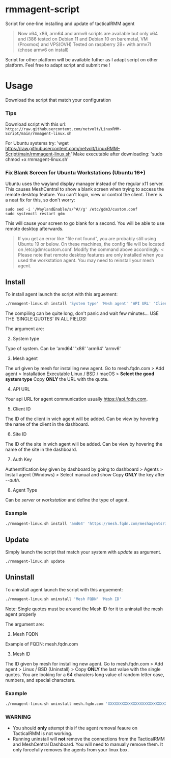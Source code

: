 # rmmagent-script
Script for one-line installing and update of tacticalRMM agent

> Now x64, x86, arm64 and armv6 scripts are available but only x64 and i386 tested on Debian 11 and Debian 10 on baremetal, VM (Proxmox) and VPS(OVH)
> Tested on raspberry 2B+ with armv7l (chose armv6 on install)

Script for other platform will be available futher as I adapt script on other platform.
Feel free to adapt script and submit me !

# Usage
Download the script that match your configuration

### Tips

Download script with this url: `https://raw.githubusercontent.com/netvolt/LinuxRMM-Script/main/rmmagent-linux.sh`

For Ubuntu systems try: 'wget https://raw.githubusercontent.com/netvolt/LinuxRMM-Script/main/rmmagent-linux.sh'
Make executable after downloading: 'sudo chmod +x rmmagent-linux.sh'  

### Fix Blank Screen for Ubuntu Workstations (Ubuntu 16+)
Ubuntu uses the wayland display manager instead of the regular x11 server. This causes MeshCentral to show a blank screen when trying to access the remote desktop feature. You can't login, view or control the client. There is a neat fix for this, so don't worry:
```
sudo sed -i '/WaylandEnable/s/^#//g' /etc/gdm3/custom.conf
sudo systemctl restart gdm
```
This will cause your screen to go blank for a second. You will be able to use remote desktop afterwards.
> If you get an error like "file not found", you are probably still using Ubuntu 19 or below. On these machines, the config file will be located on /etc/gdm/custom.conf. Modify the command above accordingly. <
Please note that remote desktop features are only installed when you used the workstation agent. You may need to reinstall your mesh agent.

## Install
To install agent launch the script with this arguement:

```bash
./rmmagent-linux.sh install 'System type' 'Mesh agent' 'API URL' 'Client ID' 'Site ID' 'Auth Key' 'Agent Type'
```
The compiling can be quite long, don't panic and wait few minutes... USE THE 'SINGLE QUOTES' IN ALL FIELDS!

The argument are:

2. System type

  Type of system. Can be 'amd64' 'x86' 'arm64' 'armv6'  

3. Mesh agent

  The url given by mesh for installing new agent.
  Go to mesh.fqdn.com > Add agent > Installation Executable Linux / BSD / macOS > **Select the good system type**
  Copy **ONLY** the URL with the quote.
  
4. API URL

  Your api URL for agent communication usually https://api.fqdn.com.
  
5. Client ID

  The ID of the client in wich agent will be added.
  Can be view by hovering the name of the client in the dashboard.
  
6. Site ID

  The ID of the site in wich agent will be added.
  Can be view by hovering the name of the site in the dashboard.
  
7. Auth Key

  Authentification key given by dashboard by going to dashboard > Agents > Install agent (Windows) > Select manual and show
  Copy **ONLY** the key after *--auth*.
  
8. Agent Type

  Can be *server* or *workstation* and define the type of agent.
  
### Example
```bash
./rmmagent-linux.sh install 'amd64' 'https://mesh.fqdn.com/meshagents?id=XXXXX&installflags=X&meshinstall=X' 'https://api.fqdn.com' 3 1 'XXXXX' server
```

## Update

Simply launch the script that match your system with *update* as argument.

```bash
./rmmagent-linux.sh update
```

## Uninstall
To uninstall agent launch the script with this arguement:

```bash
./rmmagent-linux.sh uninstall 'Mesh FQDN' 'Mesh ID'
```
Note: Single quotes must be around the Mesh ID for it to uninstall the mesh agent properly

The argument are:

2. Mesh FQDN

  Example of FQDN: mesh.fqdn.com 

3. Mesh ID

  The ID given by mesh for installing new agent.
  Go to mesh.fqdn.com > Add agent > Linux / BSD (Uninstall) > Copy **ONLY** the last value with the single quotes.
  You are looking for a 64 charaters long value of random letter case, numbers, and special characters.

### Example
```bash
./rmmagent-linux.sh uninstall mesh.fqdn.com 'XXXXXXXXXXXXXXXXXXXXXXXXXXXXXXXXXXXXXXXXXXXXXXXXXXXXXXXXXXXXXXXX'
```

### WARNING
- You should **only** attempt this if the agent removal feaure on TacticalRMM is not working.
- Running uninstall will **not** remove the connections from the TacticalRMM and MeshCentral Dashboard. You will need to manually remove them. It only forcefully removes the agents from your linux box.
